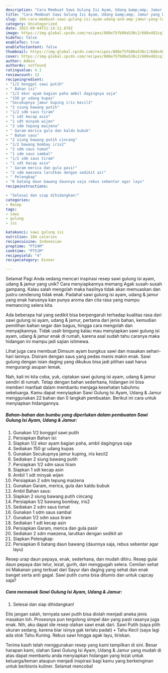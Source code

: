 ```yaml
---
description: "Cara Membuat Sawi Gulung Isi Ayam, Udang &amp;amp; Jamur yang Lezat, Mengugah Selera"
title: "Cara Membuat Sawi Gulung Isi Ayam, Udang &amp;amp; Jamur yang Lezat, Mengugah Selera"
slug: 104-cara-membuat-sawi-gulung-isi-ayam-udang-and-amp-jamur-yang-lezat-mengugah-selera
category: Uncategorized
date: 2022-09-04T21:14:11.878Z
image: https://img-global.cpcdn.com/recipes/880e75fb00a538c2/680x482cq70/sawi-gulung-isi-ayam-udang-jamur-foto-resep-utama.jpg
hideToc: false
enableToc: true
enableTocContent: false
thumbnail: https://img-global.cpcdn.com/recipes/880e75fb00a538c2/680x482cq70/sawi-gulung-isi-ayam-udang-jamur-foto-resep-utama.jpg
cover: https://img-global.cpcdn.com/recipes/880e75fb00a538c2/680x482cq70/sawi-gulung-isi-ayam-udang-jamur-foto-resep-utama.jpg
author: Admin
authorAv: notfound
ratingvalue: 4.1
reviewcount: 12
recipeingredient:
- "1/2 bonggol sawi putih"
- " Bahan isi"
- "1/2 ekor ayam bagian paha ambil dagingnya saja"
- "150 gr udang kupas"
- "Secukupnya jamur kuping iris kecil2"
- "2 siung bawang putih"
- "1/2 sdm saus tiram"
- "1 sdt kecap asin"
- "1 sdt minyak wijen"
- "2 sdm tepung maizena"
- " Garam merica gula dan kaldu bubuk"
- " Bahan saus"
- "2 siung bawang putih cincang"
- "1/2 bawang bombay iris2"
- "2 sdm saus tomat"
- "1 sdm saus sambal"
- "1/2 sdm saus tiram"
- "1 sdt kecap asin"
- " Garam merica dan gula pasir"
- "2 sdm maezena larutkan dengan sedikit air"
- " Pelengkap"
- "6 batang daun bawang daunnya saja rebus sebentar agar layu"
recipeinstructions:

- "Selesai dan siap dihidangkan!"
categories:
- Resep
tags:
- sawi
- gulung
- isi

katakunci: sawi gulung isi 
nutrition: 184 calories
recipecuisine: Indonesian
preptime: "PT24M"
cooktime: "PT51M"
recipeyield: "4"
recipecategory: Dinner

---
```



Selamat Pagi Anda sedang mencari inspirasi resep sawi gulung isi ayam, udang &amp; jamur yang unik? Cara menyiapkannya memang Agak susah-susah gampang. Kalau salah mengolah maka hasilnya tidak akan memuaskan dan justru cenderung tidak enak. Padahal sawi gulung isi ayam, udang &amp; jamur yang enak harusnya kan punya aroma dan cita rasa yang mampu memancing selera kita.


Ada beberapa hal yang sedikit bisa berpengaruh terhadap kualitas rasa dari sawi gulung isi ayam, udang &amp; jamur, pertama dari jenis bahan, kemudian pemilihan bahan segar dan bagus, hingga cara mengolah dan menyajikannya. Tidak usah bingung kalau mau menyiapkan sawi gulung isi ayam, udang &amp; jamur enak di rumah, karena asal sudah tahu caranya maka hidangan ini mampu jadi sajian istimewa.

Lihat juga cara membuat Dimsum ayam bungkus sawi dan masakan sehari-hari lainnya. Disiram dengan saus yang pedas manis makin enak. Sawi gulung dengan isian daging yang dikukus bisa jadi pilihan saat harus mengurangi asupan lemak.


Nah, kali ini kita coba, yuk, ciptakan sawi gulung isi ayam, udang &amp; jamur sendiri di rumah. Tetap dengan bahan sederhana, hidangan ini bisa memberi manfaat dalam membantu menjaga kesehatan tubuhmu sekeluarga. Kamu dapat menyiapkan Sawi Gulung Isi Ayam, Udang &amp; Jamur menggunakan 22 bahan dan 0 langkah pembuatan. Berikut ini cara untuk menyiapkan hidangannya.

<!--inarticleads1-->

##### Bahan-bahan dan bumbu yang diperlukan dalam pembuatan Sawi Gulung Isi Ayam, Udang &amp; Jamur:

1. Gunakan 1/2 bonggol sawi putih
1. Persiapkan  Bahan isi:
1. Siapkan 1/2 ekor ayam bagian paha, ambil dagingnya saja
1. Sediakan 150 gr udang kupas
1. Gunakan Secukupnya jamur kuping, iris kecil2
1. Sediakan 2 siung bawang putih
1. Persiapkan 1/2 sdm saus tiram
1. Siapkan 1 sdt kecap asin
1. Ambil 1 sdt minyak wijen
1. Persiapkan 2 sdm tepung maizena
1. Gunakan  Garam, merica, gula dan kaldu bubuk
1. Ambil  Bahan saus:
1. Siapkan 2 siung bawang putih cincang
1. Persiapkan 1/2 bawang bombay, iris2
1. Sediakan 2 sdm saus tomat
1. Gunakan 1 sdm saus sambal
1. Gunakan 1/2 sdm saus tiram
1. Sediakan 1 sdt kecap asin
1. Persiapkan  Garam, merica dan gula pasir
1. Sediakan 2 sdm maezena, larutkan dengan sedikit air
1. Siapkan  Pelengkap:
1. Persiapkan 6 batang daun bawang (daunnya saja, rebus sebentar agar layu)


Resep urap daun pepaya, enak, sederhana, dan mudah ditiru. Resep gulai daun pepaya dan telur, lezat, gurih, dan menggugah selera. Cemilan sehat ini Makanan yang terbuat dari Sayur dan daging yang sehat dan enak banget serta anti gagal. Sawi putih cuma bisa ditumis dan untuk capcay saja? 

<!--inarticleads2-->

##### Cara memasak Sawi Gulung Isi Ayam, Udang &amp; Jamur:


1. Selesai dan siap dihidangkan!

Eits jangan salah, ternyata sawi putih bisa diolah menjadi aneka jenis masakan loh. Prosesnya pun tergolong simpel dan yang pasti rasanya juga enak. Nih, aku dapat ide resep olahan sawi enak dari. Sawi Putih (saya pilih ukuran sedang, karena biar isinya gak terlalu padat) • Tahu Kecil (saya lagi ada stok Tahu Kuning. Rebus sawi hingga agak layu, tiriskan. 

Terima kasih telah menggunakan resep yang kami tampilkan di sini. Besar harapan kami, olahan Sawi Gulung Isi Ayam, Udang &amp; Jamur yang mudah di atas dapat membantu anda menyiapkan hidangan yang lezat untuk keluarga/teman ataupun menjadi inspirasi bagi kamu yang berkeinginan untuk berbisnis kuliner. Selamat mencoba!
